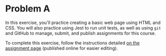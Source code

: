 # Problem A

In this exercise, you'll practice creating a basic web page using HTML and CSS. You will also practice using Jest to run unit tests, as well as using `git` and GitHub to manage, submit, and publish assignments for this course.

To complete this exercise, follow the instructions detailed [on the assignment page](https://canvas.uw.edu/courses/1256617/assignments/4543746) (published online for easier editing).
